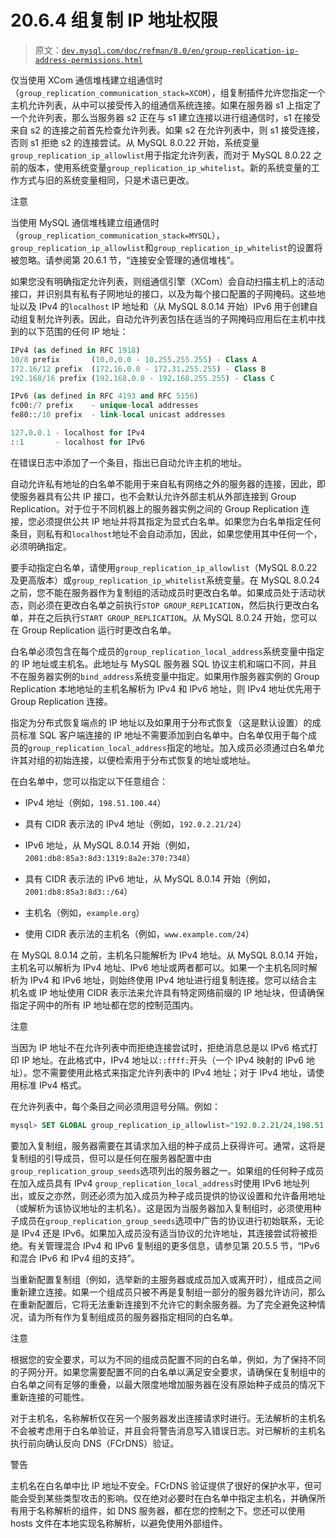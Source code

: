 # 20.6.4 组复制 IP 地址权限

> 原文：[`dev.mysql.com/doc/refman/8.0/en/group-replication-ip-address-permissions.html`](https://dev.mysql.com/doc/refman/8.0/en/group-replication-ip-address-permissions.html)

仅当使用 XCom 通信堆栈建立组通信时（`group_replication_communication_stack=XCOM`），组复制插件允许您指定一个主机允许列表，从中可以接受传入的组通信系统连接。如果在服务器 s1 上指定了一个允许列表，那么当服务器 s2 正在与 s1 建立连接以进行组通信时，s1 在接受来自 s2 的连接之前首先检查允许列表。如果 s2 在允许列表中，则 s1 接受连接，否则 s1 拒绝 s2 的连接尝试。从 MySQL 8.0.22 开始，系统变量`group_replication_ip_allowlist`用于指定允许列表，而对于 MySQL 8.0.22 之前的版本，使用系统变量`group_replication_ip_whitelist`。新的系统变量的工作方式与旧的系统变量相同，只是术语已更改。

注意

当使用 MySQL 通信堆栈建立组通信时（`group_replication_communication_stack=MYSQL`），`group_replication_ip_allowlist`和`group_replication_ip_whitelist`的设置将被忽略。请参阅第 20.6.1 节，“连接安全管理的通信堆栈”。

如果您没有明确指定允许列表，则组通信引擎（XCom）会自动扫描主机上的活动接口，并识别具有私有子网地址的接口，以及为每个接口配置的子网掩码。这些地址以及 IPv4 的`localhost` IP 地址和（从 MySQL 8.0.14 开始）IPv6 用于创建自动组复制允许列表。因此，自动允许列表包括在适当的子网掩码应用后在主机中找到的以下范围的任何 IP 地址：

```sql
IPv4 (as defined in RFC 1918)
10/8 prefix       (10.0.0.0 - 10.255.255.255) - Class A
172.16/12 prefix  (172.16.0.0 - 172.31.255.255) - Class B
192.168/16 prefix (192.168.0.0 - 192.168.255.255) - Class C

IPv6 (as defined in RFC 4193 and RFC 5156)
fc00:/7 prefix    - unique-local addresses
fe80::/10 prefix  - link-local unicast addresses

127.0.0.1 - localhost for IPv4
::1       - localhost for IPv6
```

在错误日志中添加了一个条目，指出已自动允许主机的地址。

自动允许私有地址的白名单不能用于来自私有网络之外的服务器的连接，因此，即使服务器具有公共 IP 接口，也不会默认允许外部主机从外部连接到 Group Replication。对于位于不同机器上的服务器实例之间的 Group Replication 连接，您必须提供公共 IP 地址并将其指定为显式白名单。如果您为白名单指定任何条目，则私有和`localhost`地址不会自动添加，因此，如果您使用其中任何一个，必须明确指定。

要手动指定白名单，请使用`group_replication_ip_allowlist`（MySQL 8.0.22 及更高版本）或`group_replication_ip_whitelist`系统变量。在 MySQL 8.0.24 之前，您不能在服务器作为复制组的活动成员时更改白名单。如果成员处于活动状态，则必须在更改白名单之前执行`STOP GROUP_REPLICATION`，然后执行更改白名单，并在之后执行`START GROUP_REPLICATION`。从 MySQL 8.0.24 开始，您可以在 Group Replication 运行时更改白名单。

白名单必须包含在每个成员的`group_replication_local_address`系统变量中指定的 IP 地址或主机名。此地址与 MySQL 服务器 SQL 协议主机和端口不同，并且不在服务器实例的`bind_address`系统变量中指定。如果用作服务器实例的 Group Replication 本地地址的主机名解析为 IPv4 和 IPv6 地址，则 IPv4 地址优先用于 Group Replication 连接。

指定为分布式恢复端点的 IP 地址以及如果用于分布式恢复（这是默认设置）的成员标准 SQL 客户端连接的 IP 地址不需要添加到白名单中。白名单仅用于每个成员的`group_replication_local_address`指定的地址。加入成员必须通过白名单允许其对组的初始连接，以便检索用于分布式恢复的地址或地址。

在白名单中，您可以指定以下任意组合：

+   IPv4 地址（例如，`198.51.100.44`）

+   具有 CIDR 表示法的 IPv4 地址（例如，`192.0.2.21/24`）

+   IPv6 地址，从 MySQL 8.0.14 开始（例如，`2001:db8:85a3:8d3:1319:8a2e:370:7348`）

+   具有 CIDR 表示法的 IPv6 地址，从 MySQL 8.0.14 开始（例如，`2001:db8:85a3:8d3::/64`）

+   主机名（例如，`example.org`）

+   使用 CIDR 表示法的主机名（例如，`www.example.com/24`）

在 MySQL 8.0.14 之前，主机名只能解析为 IPv4 地址。从 MySQL 8.0.14 开始，主机名可以解析为 IPv4 地址、IPv6 地址或两者都可以。如果一个主机名同时解析为 IPv4 和 IPv6 地址，则始终使用 IPv4 地址进行组复制连接。您可以结合主机名或 IP 地址使用 CIDR 表示法来允许具有特定网络前缀的 IP 地址块，但请确保指定子网中的所有 IP 地址都在您的控制范围内。

注意

当因为 IP 地址不在允许列表中而拒绝连接尝试时，拒绝消息总是以 IPv6 格式打印 IP 地址。在此格式中，IPv4 地址以`::ffff:`开头（一个 IPv4 映射的 IPv6 地址）。您不需要使用此格式来指定允许列表中的 IPv4 地址；对于 IPv4 地址，请使用标准 IPv4 格式。

在允许列表中，每个条目之间必须用逗号分隔。例如：

```sql
mysql> SET GLOBAL group_replication_ip_allowlist="192.0.2.21/24,198.51.100.44,203.0.113.0/24,2001:db8:85a3:8d3:1319:8a2e:370:7348,example.org,www.example.com/24";
```

要加入复制组，服务器需要在其请求加入组的种子成员上获得许可。通常，这将是复制组的引导成员，但可以是任何在服务器配置中由`group_replication_group_seeds`选项列出的服务器之一。如果组的任何种子成员在加入成员具有 IPv4 `group_replication_local_address`时使用 IPv6 地址列出，或反之亦然，则还必须为加入成员为种子成员提供的协议设置和允许备用地址（或解析为该协议地址的主机名）。这是因为当服务器加入复制组时，必须使用种子成员在`group_replication_group_seeds`选项中广告的协议进行初始联系，无论是 IPv4 还是 IPv6。如果加入成员没有适当协议的允许地址，其连接尝试将被拒绝。有关管理混合 IPv4 和 IPv6 复制组的更多信息，请参见第 20.5.5 节，“IPv6 和混合 IPv6 和 IPv4 组的支持”。

当重新配置复制组（例如，选举新的主服务器或成员加入或离开时），组成员之间重新建立连接。如果一个组成员只被不再是复制组一部分的服务器允许访问，那么在重新配置后，它将无法重新连接到不允许它的剩余服务器。为了完全避免这种情况，请为所有作为复制组成员的服务器指定相同的白名单。

注意

根据您的安全要求，可以为不同的组成员配置不同的白名单，例如，为了保持不同的子网分开。如果您需要配置不同的白名单以满足安全要求，请确保在复制组中的白名单之间有足够的重叠，以最大限度地增加服务器在没有原始种子成员的情况下重新连接的可能性。

对于主机名，名称解析仅在另一个服务器发出连接请求时进行。无法解析的主机名不会被考虑用于白名单验证，并且会将警告消息写入错误日志。对已解析的主机名执行前向确认反向 DNS（FCrDNS）验证。

警告

主机名在白名单中比 IP 地址不安全。FCrDNS 验证提供了很好的保护水平，但可能会受到某些类型攻击的影响。仅在绝对必要时在白名单中指定主机名，并确保所有用于名称解析的组件，如 DNS 服务器，都在您的控制之下。您还可以使用 hosts 文件在本地实现名称解析，以避免使用外部组件。
